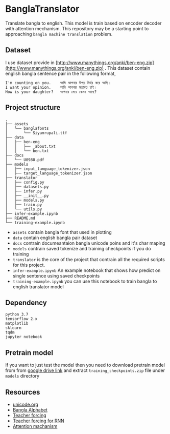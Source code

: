 # BanglaTranslator
Translate bangla to english. This model is train based on encoder decoder with attention mechanism. This repository may be a starting point to approaching `bangla machine translation` problem. 

## Dataset
I use dataset provide in [http://www.manythings.org/anki/ben-eng.zip](http://www.manythings.org/anki/ben-eng.zip) . This dataset contain english bangla sentence pair in the following format,

```
I'm counting on you.	আমি আপনার উপর নির্ভর করে আছি।
I want your opinion.	আমি আপনার মতামত চাই।
How is your daughter?	আপনার মেয়ে কেমন আছে?
```

## Project structure
```
.
├── assets
│   └── banglafonts
│       └── Siyamrupali.ttf
├── data
│   ├── ben-eng
│   │   ├── _about.txt
│   │   └── ben.txt
├── docs
│   └── U0980.pdf
├── models
│   ├── input_language_tokenizer.json
│   ├── target_language_tokenizer.json
├── translator
│   ├── config.py
│   ├── datasets.py
│   ├── infer.py
│   ├── __init__.py
│   ├── models.py
│   ├── train.py
│   └── utils.py
├── infer-example.ipynb
├── README.md
└── training-example.ipynb
```
- `assets` contain bangla font that used in plotting
- `data` contain english bangla pair dataset
- `docs` contrain documeantaion bangla unicode poins and it's char maping
- `models` contrain saved tokenize and training checkpoints if you do training
- `translator` is the core of the project that contrain all the required scripts for this project.
- `infer-example.ipynb` An example notebook that shows how predict on single sentence using saved checkpoints
- `training-example.ipynb` you can use this notebook to train bangla to english translator model

## Dependency
```
python 3.7
tensorflow 2.x
matplotlib
sklearn
tqdm
jupyter notebook
```

## Pretrain model
If you want to just test the model then you need to download pretrain model from from [google drive link](https://drive.google.com/file/d/1UNI71ueT0sxfBax6DwW_XPy6YFq0ssTW/view?usp=sharing)
and extract `training_checkpoints.zip` file under `models` directory

## Resources
- [unicode.org](https://home.unicode.org/)
- [Bangla Alphabet](https://github.com/lifeparticle/Bengali-Alphabet)
- [Teacher forcing](https://towardsdatascience.com/what-is-teacher-forcing-3da6217fed1c)
- [Teacher forcing for RNN](https://machinelearningmastery.com/teacher-forcing-for-recurrent-neural-networks/)
- [Attention machanism](https://blog.floydhub.com/attention-mechanism/)
